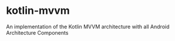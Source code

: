 # kotlin-mvvm
An implementation of the Kotlin MVVM architecture with all Android Architecture Components
